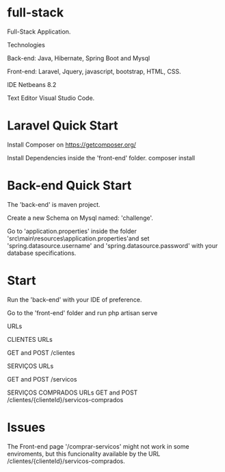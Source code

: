 # full-stack
Full-Stack Application.

Technologies

Back-end: Java, Hibernate, Spring Boot and Mysql

Front-end: Laravel, Jquery, javascript, bootstrap, HTML, CSS.

IDE 
Netbeans 8.2

Text Editor
Visual Studio Code.

# Laravel Quick Start

Install Composer on
https://getcomposer.org/

Install Dependencies inside the 'front-end' folder.
composer install

# Back-end Quick Start

The 'back-end' is maven project. 

Create a new Schema on Mysql named: 'challenge'.

Go to 'application.properties' inside the folder 'src\main\resources\application.properties'and set 'spring.datasource.username' and 'spring.datasource.password' with your database specifications.

# Start

Run the 'back-end' with your IDE of preference.

Go to the 'front-end' folder and run 
php artisan serve

URLs

CLIENTES URLs

GET and POST
/clientes

SERVIÇOS URLs

GET and POST 
/servicos

SERVIÇOS COMPRADOS URLs
GET and POST
/clientes/{clienteId}/servicos-comprados

# Issues
The Front-end page '/comprar-servicos' might not work in some enviroments, but this funcionality available by the URL /clientes/{clienteId}/servicos-comprados.


